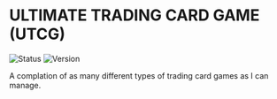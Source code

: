 <h1>ULTIMATE TRADING CARD GAME (UTCG)</h1>

![Status](http://tinyurl.com/ycyaspsu) ![Version](http://tinyurl.com/3dxemxdw)
<p>A complation of as many different types of trading card games as I can manage.</p>
